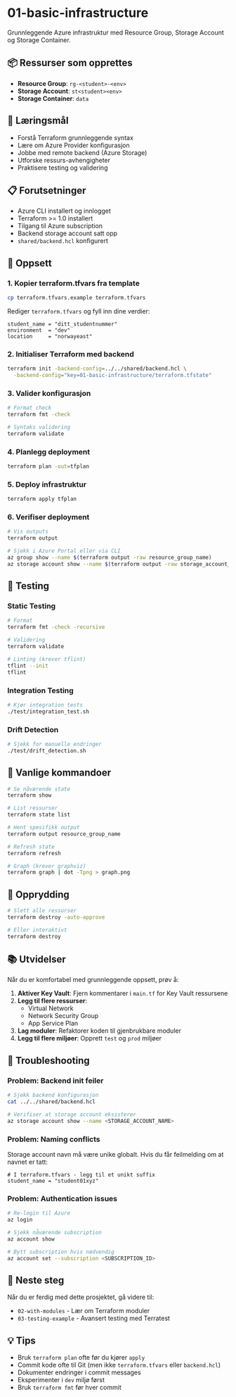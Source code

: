 # 01-basic-infrastructure

Grunnleggende Azure infrastruktur med Resource Group, Storage Account og Storage Container.

## 📦 Ressurser som opprettes

- **Resource Group**: `rg-<student>-<env>`
- **Storage Account**: `st<student><env>`
- **Storage Container**: `data`

## 🎯 Læringsmål

- Forstå Terraform grunnleggende syntax
- Lære om Azure Provider konfigurasjon
- Jobbe med remote backend (Azure Storage)
- Utforske ressurs-avhengigheter
- Praktisere testing og validering

## 📋 Forutsetninger

- Azure CLI installert og innlogget
- Terraform >= 1.0 installert
- Tilgang til Azure subscription
- Backend storage account satt opp
- `shared/backend.hcl` konfigurert

## 🚀 Oppsett

### 1. Kopier terraform.tfvars fra template

```bash
cp terraform.tfvars.example terraform.tfvars
```

Rediger `terraform.tfvars` og fyll inn dine verdier:
```hcl
student_name = "ditt_studentnummer"
environment  = "dev"
location     = "norwayeast"
```

### 2. Initialiser Terraform med backend

```bash
terraform init -backend-config=../../shared/backend.hcl \
  -backend-config="key=01-basic-infrastructure/terraform.tfstate"
```

### 3. Valider konfigurasjon

```bash
# Format check
terraform fmt -check

# Syntaks validering
terraform validate
```

### 4. Planlegg deployment

```bash
terraform plan -out=tfplan
```

### 5. Deploy infrastruktur

```bash
terraform apply tfplan
```

### 6. Verifiser deployment

```bash
# Vis outputs
terraform output

# Sjekk i Azure Portal eller via CLI
az group show --name $(terraform output -raw resource_group_name)
az storage account show --name $(terraform output -raw storage_account_name)
```

## 🧪 Testing

### Static Testing

```bash
# Format
terraform fmt -check -recursive

# Validering
terraform validate

# Linting (krever tflint)
tflint --init
tflint
```

### Integration Testing

```bash
# Kjør integration tests
./test/integration_test.sh
```

### Drift Detection

```bash
# Sjekk for manuelle endringer
./test/drift_detection.sh
```

## 🔧 Vanlige kommandoer

```bash
# Se nåværende state
terraform show

# List ressurser
terraform state list

# Hent spesifikk output
terraform output resource_group_name

# Refresh state
terraform refresh

# Graph (krever graphviz)
terraform graph | dot -Tpng > graph.png
```

## 🧹 Opprydding

```bash
# Slett alle ressurser
terraform destroy -auto-approve

# Eller interaktivt
terraform destroy
```

## 📚 Utvidelser

Når du er komfortabel med grunnleggende oppsett, prøv å:

1. **Aktiver Key Vault**: Fjern kommentarer i `main.tf` for Key Vault ressursene
2. **Legg til flere ressurser**: 
   - Virtual Network
   - Network Security Group
   - App Service Plan
3. **Lag moduler**: Refaktorer koden til gjenbrukbare moduler
4. **Legg til flere miljøer**: Opprett `test` og `prod` miljøer

## 🐛 Troubleshooting

### Problem: Backend init feiler

```bash
# Sjekk backend konfigurasjon
cat ../../shared/backend.hcl

# Verifiser at storage account eksisterer
az storage account show --name <STORAGE_ACCOUNT_NAME>
```

### Problem: Naming conflicts

Storage account navn må være unike globalt. Hvis du får feilmelding om at navnet er tatt:

```hcl
# I terraform.tfvars - legg til et unikt suffix
student_name = "student01xyz"
```

### Problem: Authentication issues

```bash
# Re-login til Azure
az login

# Sjekk nåværende subscription
az account show

# Bytt subscription hvis nødvendig
az account set --subscription <SUBSCRIPTION_ID>
```

## 📖 Neste steg

Når du er ferdig med dette prosjektet, gå videre til:
- `02-with-modules` - Lær om Terraform moduler
- `03-testing-example` - Avansert testing med Terratest

## 💡 Tips

- Bruk `terraform plan` ofte før du kjører `apply`
- Commit kode ofte til Git (men ikke `terraform.tfvars` eller `backend.hcl`)
- Dokumenter endringer i commit messages
- Eksperimenter i `dev` miljø først
- Bruk `terraform fmt` før hver commit
